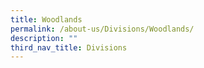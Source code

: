 ```yaml
---
title: Woodlands
permalink: /about-us/Divisions/Woodlands/
description: ""
third_nav_title: Divisions
---
```


